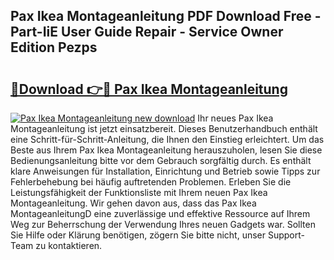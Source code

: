 ## Pax Ikea Montageanleitung PDF Download Free - Part-IiE User Guide Repair - Service Owner Edition Pezps

# <h2><a href="http://df7gz7.blite.top/?on=Pax+Ikea+Montageanleitung">🔗Download 👉🔴 Pax Ikea Montageanleitung</a></h2>

[![Pax Ikea Montageanleitung new download](https://i.imgur.com/lujVjoI.png)](http://df7gz7.blite.top/?on=Pax+Ikea+Montageanleitung)
Ihr neues Pax Ikea Montageanleitung ist jetzt einsatzbereit. Dieses Benutzerhandbuch enthält eine Schritt-für-Schritt-Anleitung, die Ihnen den Einstieg erleichtert. Um das Beste aus Ihrem Pax Ikea Montageanleitung herauszuholen, lesen Sie diese Bedienungsanleitung bitte vor dem Gebrauch sorgfältig durch. Es enthält klare Anweisungen für Installation, Einrichtung und Betrieb sowie Tipps zur Fehlerbehebung bei häufig auftretenden Problemen. Erleben Sie die Leistungsfähigkeit der Funktionsliste mit Ihrem neuen Pax Ikea Montageanleitung. Wir gehen davon aus, dass das Pax Ikea MontageanleitungD eine zuverlässige und effektive Ressource auf Ihrem Weg zur Beherrschung der Verwendung Ihres neuen Gadgets war. Sollten Sie Hilfe oder Klärung benötigen, zögern Sie bitte nicht, unser Support-Team zu kontaktieren.
